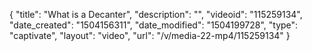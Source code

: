 {
    "title": "What is a Decanter",
    "description": "",
    "videoid": "115259134",
    "date_created": "1504156311",
    "date_modified": "1504199728",
    "type": "captivate",
    "layout": "video",
    "url": "\/v\/media-22-mp4\/115259134"
}